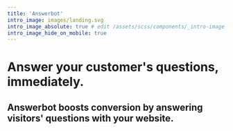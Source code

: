```yaml
---
title: 'Answerbot'
intro_image: images/landing.svg
intro_image_absolute: true # edit /assets/scss/components/_intro-image.scss for full control
intro_image_hide_on_mobile: true
---
```


# Answer your customer's questions, immediately.

## Answerbot boosts conversion by answering visitors' questions with your website.
